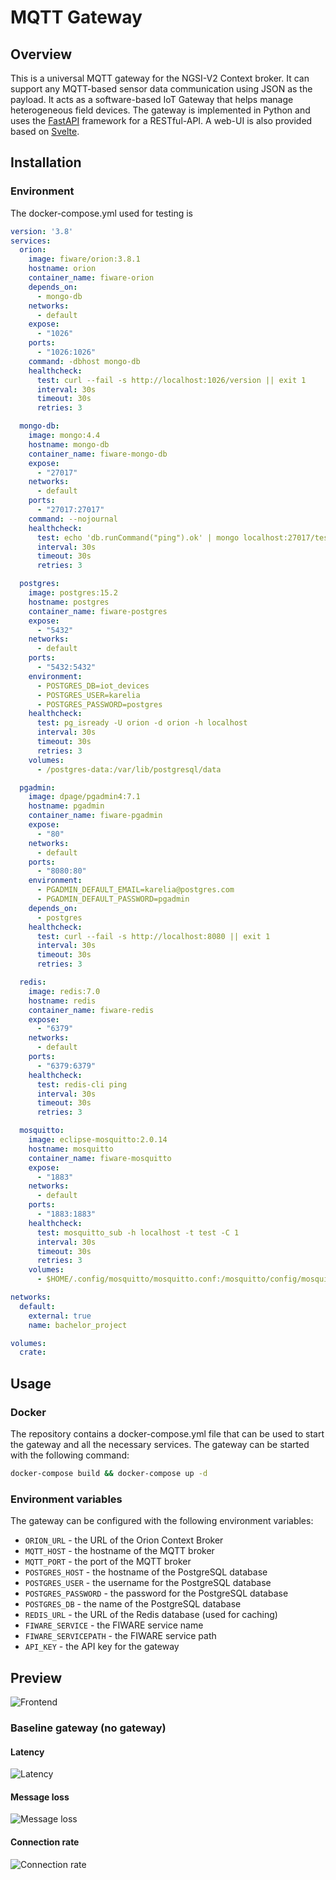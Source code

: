 # MQTT Gateway

## Overview
This is a universal MQTT gateway for the NGSI-V2 Context broker. It can support any MQTT-based sensor data communication using JSON as the payload. It acts as a software-based IoT Gateway that helps manage heterogeneous field devices. The gateway is implemented in Python and uses the [FastAPI](https://fastapi.tiangolo.com/) framework for a RESTful-API. A web-UI is also provided based on [Svelte](https://svelte.dev/).


## Installation
### Environment 
The docker-compose.yml used for testing is
```yaml
version: '3.8'
services:
  orion:
    image: fiware/orion:3.8.1
    hostname: orion
    container_name: fiware-orion
    depends_on:
      - mongo-db
    networks:
      - default
    expose:
      - "1026"
    ports:
      - "1026:1026"
    command: -dbhost mongo-db
    healthcheck:
      test: curl --fail -s http://localhost:1026/version || exit 1
      interval: 30s
      timeout: 30s
      retries: 3

  mongo-db:
    image: mongo:4.4
    hostname: mongo-db
    container_name: fiware-mongo-db
    expose:
      - "27017"
    networks:
      - default
    ports:
      - "27017:27017"
    command: --nojournal
    healthcheck:
      test: echo 'db.runCommand("ping").ok' | mongo localhost:27017/test --quiet
      interval: 30s
      timeout: 30s
      retries: 3

  postgres:
    image: postgres:15.2
    hostname: postgres
    container_name: fiware-postgres
    expose:
      - "5432"
    networks:
      - default
    ports:
      - "5432:5432"
    environment:
      - POSTGRES_DB=iot_devices
      - POSTGRES_USER=karelia
      - POSTGRES_PASSWORD=postgres
    healthcheck:
      test: pg_isready -U orion -d orion -h localhost
      interval: 30s
      timeout: 30s
      retries: 3
    volumes:
      - /postgres-data:/var/lib/postgresql/data

  pgadmin:
    image: dpage/pgadmin4:7.1
    hostname: pgadmin
    container_name: fiware-pgadmin
    expose:
      - "80"
    networks:
      - default
    ports:
      - "8080:80"
    environment:
      - PGADMIN_DEFAULT_EMAIL=karelia@postgres.com
      - PGADMIN_DEFAULT_PASSWORD=pgadmin
    depends_on:
      - postgres
    healthcheck:
      test: curl --fail -s http://localhost:8080 || exit 1
      interval: 30s
      timeout: 30s
      retries: 3

  redis:
    image: redis:7.0
    hostname: redis
    container_name: fiware-redis
    expose:
      - "6379"
    networks:
      - default
    ports:
      - "6379:6379"
    healthcheck:
      test: redis-cli ping
      interval: 30s
      timeout: 30s
      retries: 3

  mosquitto:
    image: eclipse-mosquitto:2.0.14
    hostname: mosquitto
    container_name: fiware-mosquitto
    expose:
      - "1883"
    networks:
      - default
    ports:
      - "1883:1883"
    healthcheck:
      test: mosquitto_sub -h localhost -t test -C 1
      interval: 30s
      timeout: 30s
      retries: 3
    volumes:
      - $HOME/.config/mosquitto/mosquitto.conf:/mosquitto/config/mosquitto.conf

networks:
  default:
    external: true
    name: bachelor_project

volumes:
  crate:
```

## Usage
### Docker
The repository contains a docker-compose.yml file that can be used to start the gateway and all the necessary services. The gateway can be started with the following command:
```bash
docker-compose build && docker-compose up -d
```

### Environment variables
The gateway can be configured with the following environment variables:
- `ORION_URL` - the URL of the Orion Context Broker
- `MQTT_HOST` - the hostname of the MQTT broker
- `MQTT_PORT` - the port of the MQTT broker
- `POSTGRES_HOST` - the hostname of the PostgreSQL database
- `POSTGRES_USER` - the username for the PostgreSQL database
- `POSTGRES_PASSWORD` - the password for the PostgreSQL database
- `POSTGRES_DB` - the name of the PostgreSQL database
- `REDIS_URL` - the URL of the Redis database (used for caching)
- `FIWARE_SERVICE` - the FIWARE service name
- `FIWARE_SERVICEPATH` - the FIWARE service path
- `API_KEY` - the API key for the gateway


## Preview
![Frontend](frontend/preview/preview_v0.1.png)


### Baseline gateway (no gateway)
#### Latency
![Latency](load-tests/preview/test_latency.png "Latency")

#### Message loss
![Message loss](load-tests/preview/test_messloss.png "Message loss")

#### Connection rate
![Connection rate](load-tests/preview/test_connrate.png "Connection rate")

